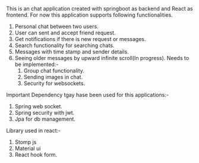 This is an chat application created with springboot as backend and 
React as frontend.
For now this application supports following functionalities.
1. Personal chat between two users.
2. User can sent and accept friend request.
3. Get notifications if there is new request or messages.
4. Search functionality for searching chats.
5. Messages with time stamp and sender details.
6. Seeing older messages by upward infinite scroll(In progress).
   Needs to be implemented:-
   1. Group chat functionality.
   2. Sending images in chat.
   3. Security for websockets.

Important Dependency tgay hase been used for this applications:-
1. Spring web socket.
2. Spring security with jwt.
3. Jpa for db management.

Library used in react:-
1. Stomp js
2. Material ui
3. React hook form.

